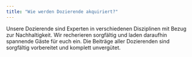 ```yaml
---
title: "Wie werden Dozierende akquiriert?"
---
```


Unsere Dozierende sind Experten in verschiedenen Disziplinen mit Bezug zur Nachhaltigkeit. 
Wir recherieren sorgfältig und laden daraufhin spannende Gäste für euch ein. 
Die Beiträge aller Dozierenden sind sorgfältig vorbereitet und komplett unvergütet.


